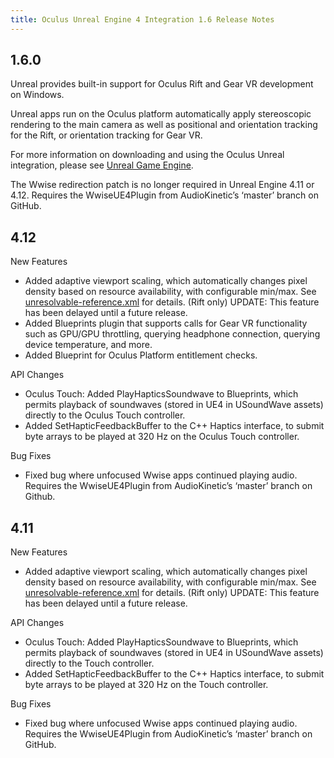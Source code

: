 ```yaml
---
title: Oculus Unreal Engine 4 Integration 1.6 Release Notes
---
```




## 1.6.0

Unreal provides built-in support for Oculus Rift and Gear VR development on Windows.

Unreal apps run on the Oculus platform automatically apply stereoscopic rendering to the main camera as well as positional and orientation tracking for the Rift, or orientation tracking for Gear VR.

For more information on downloading and using the Oculus Unreal integration, please see [Unreal Game Engine](/documentation/unreal/latest/concepts/unreal-engine/).

The Wwise redirection patch is no longer required in Unreal Engine 4.11 or 4.12. Requires the WwiseUE4Plugin from AudioKinetic’s ‘master’ branch on GitHub.

## 4.12

New Features

* Added adaptive viewport scaling, which automatically changes pixel density based on resource availability, with configurable min/max. See [unresolvable-reference.xml](unresolvable-reference) for details. (Rift only) UPDATE: This feature has been delayed until a future release.
* Added Blueprints plugin that supports calls for Gear VR functionality such as GPU/GPU throttling, querying headphone connection, querying device temperature, and more.
* Added Blueprint for Oculus Platform entitlement checks.


API Changes

* Oculus Touch: Added PlayHapticsSoundwave to Blueprints, which permits playback of soundwaves (stored in UE4 in USoundWave assets) directly to the Oculus Touch controller.
* Added SetHapticFeedbackBuffer to the C++ Haptics interface, to submit byte arrays to be played at 320 Hz on the Oculus Touch controller.


Bug Fixes

* Fixed bug where unfocused Wwise apps continued playing audio. Requires the WwiseUE4Plugin from AudioKinetic’s ‘master’ branch on Github.


## 4.11

New Features

* Added adaptive viewport scaling, which automatically changes pixel density based on resource availability, with configurable min/max. See [unresolvable-reference.xml](unresolvable-reference) for details. (Rift only) UPDATE: This feature has been delayed until a future release.


API Changes

* Oculus Touch: Added PlayHapticsSoundwave to Blueprints, which permits playback of soundwaves (stored in UE4 in USoundWave assets) directly to the Touch controller.
* Added SetHapticFeedbackBuffer to the C++ Haptics interface, to submit byte arrays to be played at 320 Hz on the Touch controller.


Bug Fixes

* Fixed bug where unfocused Wwise apps continued playing audio. Requires the WwiseUE4Plugin from AudioKinetic’s ‘master’ branch on GitHub.

